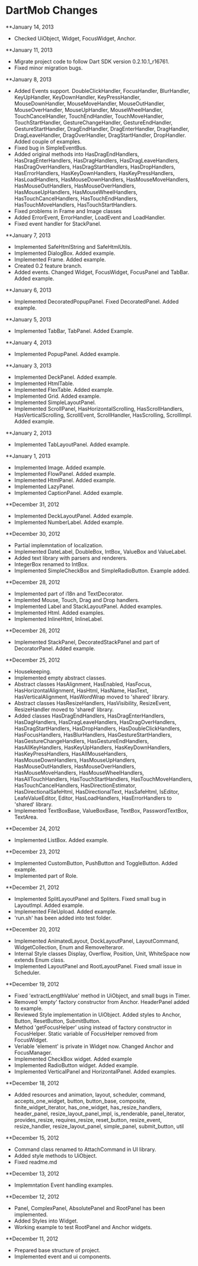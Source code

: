 DartMob Changes
==============

**January 14, 2013

* Checked UiObject, Widget, FocusWidget, Anchor.

**January 11, 2013

* Migrate project code to follow Dart SDK version 0.2.10.1_r16761.
* Fixed minor migration bugs.

**January 8, 2013

* Added Events support. DoubleClickHandler, FocusHandler, BlurHandler, KeyUpHandler, KeyDownHandler, KeyPressHandler, MouseDownHandler, MouseMoveHandler, MouseOutHandler, MouseOverHandler, MouseUpHandler, MouseWheelHandler, TouchCancelHandler, TouchEndHandler, TouchMoveHandler, TouchStartHandler, GestureChangeHandler, GestureEndHandler, GestureStartHandler, DragEndHandler, DragEnterHandler, DragHandler, DragLeaveHandler, DragOverHandler, DragStartHandler, DropHandler. Added couple of examples.
* Fixed bug in SimpleEventBus.
* Added original methods into HasDragEndHandlers, HasDragEnterHandlers, HasDragHandlers, HasDragLeaveHandlers, HasDragOverHandlers, HasDragStartHandlers, HasDropHandlers, HasErrorHandlers, HasKeyDownHandlers, HasKeyPressHandlers, HasLoadHandlers, HasMouseDownHandlers, HasMouseMoveHandlers, HasMouseOutHandlers, HasMouseOverHandlers, HasMouseUpHandlers, HasMouseWheelHandlers, HasTouchCancelHandlers, HasTouchEndHandlers, HasTouchMoveHandlers, HasTouchStartHandlers.
* Fixed problems in Frame and Image classes
* Added ErrorEvent, ErrorHandler, LoadEvent and LoadHandler.
* Fixed event handler for StackPanel.

**January 7, 2013

* Implemented SafeHtmlString and SafeHtmlUtils.
* Implemented DialogBox. Added example.
* Implemented Frame. Added example.
* Created 0.2 feature branch.
* Added events. Changed Widget, FocusWidget, FocusPanel and TabBar. Added example.

**January 6, 2013

* Implemented DecoratedPopupPanel. Fixed DecoratedPanel. Added example.

**January 5, 2013

* Implemented TabBar, TabPanel. Added Example.

**January 4, 2013

* Implemented PopupPanel. Added example.

**January 3, 2013

* Implemented DeckPanel. Added example.
* Implemented HtmlTable.
* Implemented FlexTable. Added example.
* Implemented Grid. Added example.
* Implemented SimpleLayoutPanel.
* Implemented ScrollPanel, HasHorizontalScrolling, HasScrollHandlers, HasVerticalScrolling, ScrollEvent, ScrollHandler, HasScrolling, ScrollImpl. Added example.

**January 2, 2013

* Implemented TabLayoutPanel. Added example.

**January 1, 2013

* Implemented Image. Added example.
* Implemented FlowPanel. Added example.
* Implemented HtmlPanel. Added example.
* Implemented LazyPanel.
* Implemented CaptionPanel. Added example.

**December 31, 2012

* Implemented DeckLayoutPanel. Added example.
* Implemented NumberLabel. Added example.

**December 30, 2012

* Partial implemntation of localization.
* Implemented DateLabel, DoubleBox, IntBox, ValueBox and ValueLabel.
* Added text library with parsers and renderers.
* IntegerBox renamed to IntBox.
* Implemented SimpleCheckBox and SimpleRadioButton. Example added.

**December 28, 2012

* Implemented part of i18n and TextDecorator.
* Implemted Mouse, Touch, Drag and Drop handlers.
* Implemented Label and StackLayoutPanel. Added examples.
* Implemented Html. Added examples.
* Implemented InlineHtml, InlineLabel.

**December 26, 2012

* Implemented StackPanel, DecoratedStackPanel and part of DecoratorPanel. Added example.

**December 25, 2012

* Housekeeping.
* Implemented empty abstract classes.
* Abstract classes HasAlignment, HasEnabled, HasFocus, HasHorizontalAlignment, HasHtml, HasName, HasText, HasVerticalAlignment, HasWordWrap moved to 'shared' library.
* Abstract classes HasResizeHandlers, HasVisibility, ResizeEvent, ResizeHandler moved to 'shared' library.
* Added classes HasDragEndHandlers, HasDragEnterHandlers, HasDagHandlers, HasDragLeaveHandlers, HasDragOverHandlers, HasDragStartHandlers, HasDropHandlers, HasDoubleClickHandlers, HasFocusHandlers, HasBlurHandlers, HasGestureStartHandlers, HasGestureChangeHandlers, HasGestureEndHandlers, HasAllKeyHandlers, HasKeyUpHandlers, HasKeyDownHandlers, HasKeyPressHandlers, HasAllMouseHandlers, HasMouseDownHandlers, HasMouseUpHandlers, HasMouseOutHandlers, HasMouseOverHandlers, HasMouseMoveHandlers, HasMouseWheelHandlers, HasAllTouchHandlers, HasTouchStartHandlers, HasTouchMoveHandlers, HasTouchCancelHandlers, HasDirectionEstimator, HasDirectionalSafeHtml, HasDirectionalText, HasSafeHtml, IsEditor, LeafeValueEditor, Editor, HasLoadHandlers, HasErrorHandlers to 'shared' library.
* Implemented TextBoxBase, ValueBoxBase, TextBox, PasswordTextBox, TextArea.

**December 24, 2012

* Implemented ListBox. Added example.

**December 23, 2012

* Implemented CustomButton, PushButton and ToggleButton. Added example.
* Implemented part of Role.

**December 21, 2012

* Implemented SplitLayoutPanel and Spliters. Fixed small bug in LayoutImpl. Added example.
* Implemented FileUpload. Added example.
* 'run.sh' has been added into test folder.

**December 20, 2012

* Implemented AnimatedLayout, DockLayoutPanel, LayoutCommand, WidgetCollection, Enum and RemoveIteraror.
* Internal Style classes Display, Overflow, Position, Unit, WhiteSpace now extends Enum class.
* Implemented LayoutPanel and RootLayoutPanel. Fixed small issue in Scheduler.

**December 19, 2012

* Fixed 'extractLengthValue' method in UiObject, and small bugs in Timer.
* Removed 'empty' factory constructor from Anchor. HeaderPanel added to example.
* Reviewed Style implementation in UiObject. Added styles to Anchor, Button, ResetButton, SubmitButton.
* Method 'getFocusHelper' using instead of factory constructor in FocusHelper. Static variable of FocusHelper removed from FocusWidget.
* Veriable 'element' is private in Widget now. Changed Anchor and FocusManager.
* Implemented CheckBox widget. Added example
* Implemented RadioButton widget. Added example.
* Implemented VerticalPanel and HorizontalPanel. Added examples.

**December 18, 2012

* Added resources and animation, layout, scheduler, command, accepts_one_widget, button, button_base, composite, finite_widget_iterator, has_one_widget, has_resize_handlers, header_panel, resize_layout_panel_impl, is_renderable, panel_iterator, provides_resize, requires_resize, reset_button, resize_event, resize_handler, resize_layout_panel, simple_panel, submit_button, util

**December 15, 2012

* Command class renamed to AttachCommand in UI library.
* Added style methods to UiObject.
* Fixed readme.md

**December 13, 2012

* Implemntation Event handling examples.

**December 12, 2012

* Panel, ComplexPanel, AbsolutePanel and RootPanel has been implemented.
* Added Styles into Widget.
* Working example to test RootPanel and Anchor widgets.

**December 11, 2012

* Prepared base structure of project.
* Implemented event and ui components.